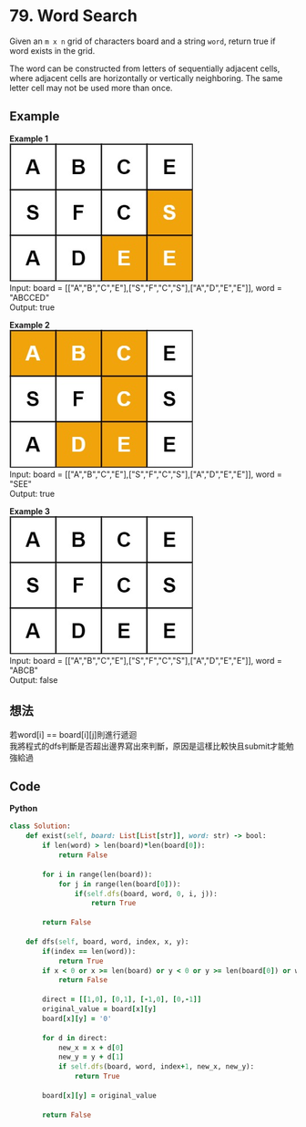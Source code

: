 # 79. Word Search
Given an `m x n` grid of characters board and a string `word`, return true if word exists in the grid.  

The word can be constructed from letters of sequentially adjacent cells, where adjacent cells are horizontally or vertically neighboring. The same letter cell may not be used more than once.  

 
## Example
**Example 1**  
![Image](https://github.com/Adalyne/Leetcode/blob/3bd3333cd3fc140a4a04dd512db5656f832ac01c/Backtracking/Image/word-1.jpg)  
Input: board = [["A","B","C","E"],["S","F","C","S"],["A","D","E","E"]], word = "ABCCED"  
Output: true  

**Example 2**  
![Image](https://github.com/Adalyne/Leetcode/blob/b7463c040392451b3010f8feac643eb0b6885337/Backtracking/Image/word2.jpg)  
Input: board = [["A","B","C","E"],["S","F","C","S"],["A","D","E","E"]], word = "SEE"  
Output: true  

**Example 3**  
![Image](https://github.com/Adalyne/Leetcode/blob/2607615752b3b98016f504cfd8c54cde112bf9dd/Backtracking/Image/word3.jpg)  
Input: board = [["A","B","C","E"],["S","F","C","S"],["A","D","E","E"]], word = "ABCB"  
Output: false  

## 想法
若word[i] == board[i][j]則進行遞迴  
我將程式的dfs判斷是否超出邊界寫出來判斷，原因是這樣比較快且submit才能勉強給過  

## Code
**Python**
```ruby
class Solution:
    def exist(self, board: List[List[str]], word: str) -> bool:
        if len(word) > len(board)*len(board[0]):
            return False
            
        for i in range(len(board)):
            for j in range(len(board[0])):
                if(self.dfs(board, word, 0, i, j)):
                    return True
        
        return False

    def dfs(self, board, word, index, x, y):
        if(index == len(word)):
            return True
        if x < 0 or x >= len(board) or y < 0 or y >= len(board[0]) or word[index] != board[x][y]:
            return False

        direct = [[1,0], [0,1], [-1,0], [0,-1]]
        original_value = board[x][y]
        board[x][y] = '0'

        for d in direct:
            new_x = x + d[0]
            new_y = y + d[1]
            if self.dfs(board, word, index+1, new_x, new_y):
                return True

        board[x][y] = original_value

        return False
```
